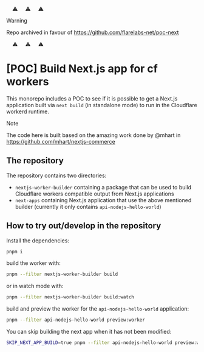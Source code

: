 &nbsp;&nbsp;&nbsp; ⚠️ &nbsp;&nbsp;&nbsp; ⚠️ &nbsp;&nbsp;&nbsp; ⚠️
> [!WARNING]
> Repo archived in favour of https://github.com/flarelabs-net/poc-next

&nbsp;&nbsp;&nbsp; ⚠️ &nbsp;&nbsp;&nbsp; ⚠️ &nbsp;&nbsp;&nbsp; ⚠️


# [POC] Build Next.js app for cf workers

This monorepo includes a POC to see if it is possible to get a Next.js application built via `next build` (in standalone mode) to run in the Cloudflare workerd runtime.

> [!NOTE]
> The code here is built based on the amazing work done by @mhart in <https://github.com/mhart/nextjs-commerce>

## The repository

The repository contains two directories:

- `nextjs-worker-builder` containing a package that can be used to build Cloudflare workers compatible output from Next.js applications
- `next-apps` containing Next.js application that use the above mentioned builder (currently it only contains `api-nodejs-hello-world`)

## How to try out/develop in the repository

Install the dependencies:

```sh
pnpm i
```

build the worker with:

```sh
pnpm --filter nextjs-worker-builder build
```

or in watch mode with:

```sh
pnpm --filter nextjs-worker-builder build:watch
```

build and preview the worker for the `api-nodejs-hello-world` application:

```sh
pnpm --filter api-nodejs-hello-world preview:worker
```

You can skip building the next app when it has not been modified:

```sh
SKIP_NEXT_APP_BUILD=true pnpm --filter api-nodejs-hello-world preview:worker
```
